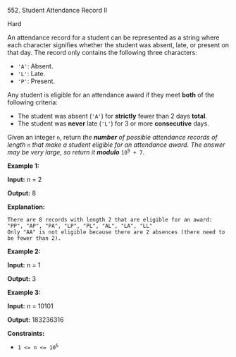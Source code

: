 ﻿552\. Student Attendance Record II

Hard

An attendance record for a student can be represented as a string where each character signifies whether the student was absent, late, or present on that day. The record only contains the following three characters:

*   `'A'`: Absent.
*   `'L'`: Late.
*   `'P'`: Present.

Any student is eligible for an attendance award if they meet **both** of the following criteria:

*   The student was absent (`'A'`) for **strictly** fewer than 2 days **total**.
*   The student was **never** late (`'L'`) for 3 or more **consecutive** days.

Given an integer `n`, return _the **number** of possible attendance records of length_ `n` _that make a student eligible for an attendance award. The answer may be very large, so return it **modulo**_ <code>10<sup>9</sup> + 7</code>.

**Example 1:**

**Input:** n = 2

**Output:** 8

**Explanation:**

    There are 8 records with length 2 that are eligible for an award:
    "PP", "AP", "PA", "LP", "PL", "AL", "LA", "LL"
    Only "AA" is not eligible because there are 2 absences (there need to be fewer than 2). 

**Example 2:**

**Input:** n = 1

**Output:** 3 

**Example 3:**

**Input:** n = 10101

**Output:** 183236316 

**Constraints:**

*   <code>1 <= n <= 10<sup>5</sup></code>